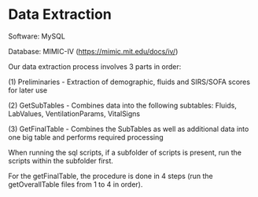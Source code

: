 # Data Extraction

Software: MySQL

Database: MIMIC-IV (https://mimic.mit.edu/docs/iv/)

Our data extraction process involves 3 parts in order:

(1) Preliminaries - Extraction of demographic, fluids and SIRS/SOFA scores for later use

(2) GetSubTables - Combines data into the following subtables: Fluids, LabValues, VentilationParams, VitalSigns

(3) GetFinalTable - Combines the SubTables as well as additional data into one big table and performs required processing


When running the sql scripts, if a subfolder of scripts is present, run the scripts within the subfolder first.

For the getFinalTable, the procedure is done in 4 steps (run the getOverallTable files from 1 to 4 in order).
